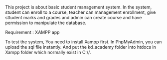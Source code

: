 This project is about basic student management system. In the system, student can enroll to a course, teacher can management enrollment, give sttudent marks and grades 
and admin can create course and have permission to manipulate the database.

Requirement : XAMPP app

To test the system, You need to install Xampp first. In PhpMyAdmin, you can upload the sql file instantly. And put the kd_academy folder into htdocs in Xampp folder which normally exist in C://.
